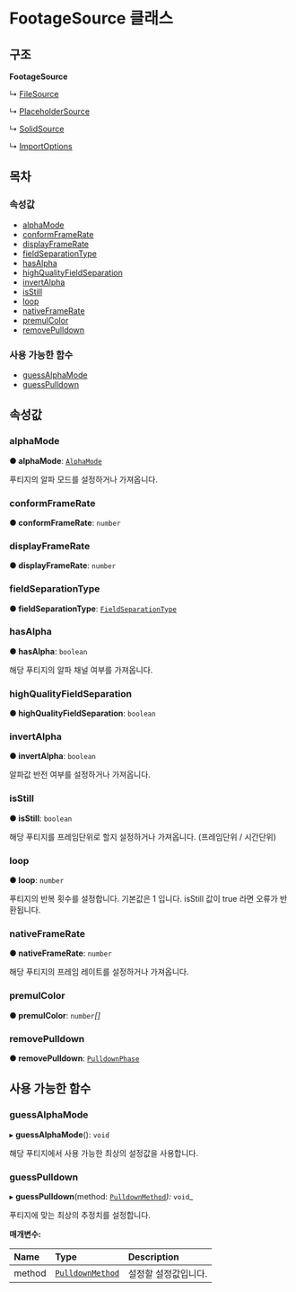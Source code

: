 # FootageSource 클래스

## 구조

**FootageSource**

↳ [FileSource](filesource-class.md)

↳ [PlaceholderSource](placeholdersource-class.md)

↳ [SolidSource](solidsource-class.md)

↳ [ImportOptions](importoptions-class.md)

## 목차

### 속성값

* [alphaMode](footagesource-class.md#alphamode)
* [conformFrameRate](footagesource-class.md#conformframerate)
* [displayFrameRate](footagesource-class.md#displayframerate)
* [fieldSeparationType](footagesource-class.md#fieldseparationtype)
* [hasAlpha](footagesource-class.md#hasalpha)
* [highQualityFieldSeparation](footagesource-class.md#highqualityfieldseparation)
* [invertAlpha](footagesource-class.md#invertalpha)
* [isStill](footagesource-class.md#isstill)
* [loop](footagesource-class.md#loop)
* [nativeFrameRate](footagesource-class.md#nativeframerate)
* [premulColor](footagesource-class.md#premulcolor)
* [removePulldown](footagesource-class.md#removepulldown)

### 사용 가능한 함수

* [guessAlphaMode](footagesource-class.md#guessalphamode)
* [guessPulldown](footagesource-class.md#guesspulldown)

## 속성값

### alphaMode <a id="alphamode"></a>

**● alphaMode**: [`AlphaMode`](../etc/enum/_affectscript_.affectscriptapi.alphamode.md)

푸티지의 알파 모드를 설정하거나 가져옵니다.

### conformFrameRate <a id="conformframerate"></a>

**● conformFrameRate**: `number`

### displayFrameRate <a id="displayframerate"></a>

**● displayFrameRate**: `number`

### fieldSeparationType <a id="fieldseparationtype"></a>

**● fieldSeparationType**: [`FieldSeparationType`](../etc/enum/_affectscript_.affectscriptapi.fieldseparationtype.md)

### hasAlpha <a id="hasalpha"></a>

**● hasAlpha**: `boolean`

해당 푸티지의 알파 채널 여부를 가져옵니다.

### highQualityFieldSeparation <a id="highqualityfieldseparation"></a>

**● highQualityFieldSeparation**: `boolean`

### invertAlpha <a id="invertalpha"></a>

**● invertAlpha**: `boolean`

알파값 반전 여부를 설정하거나 가져옵니다.

### isStill <a id="isstill"></a>

**● isStill**: `boolean`

해당 푸티지를 프레임단위로 할지 설정하거나 가져옵니다. \(프레임단위 / 시간단위\)

### loop <a id="loop"></a>

**● loop**: `number`

푸티지의 반복 횟수를 설정합니다. 기본값은 1 입니다. isStill 값이 true 라면 오류가 반환됩니다.

### nativeFrameRate <a id="nativeframerate"></a>

**● nativeFrameRate**: `number`

해당 푸티지의 프레임 레이트를 설정하거나 가져옵니다.

### premulColor <a id="premulcolor"></a>

**● premulColor**: `number`_\[\]_

### removePulldown <a id="removepulldown"></a>

**● removePulldown**: [`PulldownPhase`](../etc/class/pulldownphase-class.md)

## 사용 가능한 함수

### guessAlphaMode <a id="guessalphamode"></a>

▸ **guessAlphaMode**\(\): `void`

해당 푸티지에서 사용 가능한 최상의 설정값을 사용합니다.

### guessPulldown <a id="guesspulldown"></a>

▸ **guessPulldown**\(method: [`PulldownMethod`](../etc/enum/_affectscript_.affectscriptapi.pulldownmethod.md)_\):_ `void`\_

푸티지에 맞는 최상의 추정치를 설정합니다.

**매개변수:**

| Name | Type | Description |
| :--- | :--- | :--- |
| method | [`PulldownMethod`](../etc/enum/_affectscript_.affectscriptapi.pulldownmethod.md) | 설정할 설정값입니다. |

